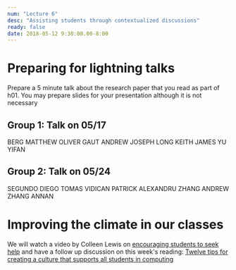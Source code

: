 ```yaml
---
num: "Lecture 6"
desc: "Assisting students through contextualized discussions"
ready: false
date: 2018-05-12 9:30:00.00-8:00
---
```


# Preparing for lightning talks

Prepare a 5 minute talk about the research paper that you read as part of h01. You may prepare slides for your presentation although it is not necessary
## Group 1: Talk on 05/17

BERG	MATTHEW OLIVER
GAUT	ANDREW JOSEPH
LONG	KEITH JAMES
YU	YIFAN

## Group 2: Talk on 05/24

SEGUNDO	DIEGO TOMAS
VIDICAN	PATRICK ALEXANDRU
ZHANG	ANDREW
ZHANG	ANNAN

# Improving the climate in our classes

We will watch a video by Colleen Lewis on [encouraging students to seek help](https://www.youtube.com/watch?v=J91iM8naM4o&index=8&list=PLHqz-wcqDQIEMMuXadwy90YxN2Qb4SrXT) and have a follow up discussion on this week's reading: [Twelve tips for creating a culture that supports all students in computing](https://inroads.acm.org/article.cfm?aid=3148524)






